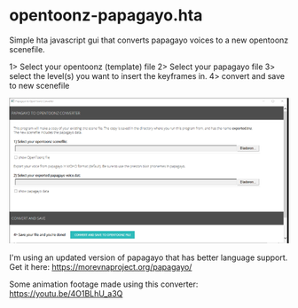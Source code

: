 # opentoonz-papagayo.hta
Simple hta javascript gui that converts papagayo voices to a new opentoonz scenefile.

1> Select your opentoonz (template) file
2> Select your papagayo file
3> select the level(s) you want to insert the keyframes in. 
4> convert and save to new scenefile

<img src="screenshot.png">

I'm using an updated version of papagayo that has better language support. Get it here:
https://morevnaproject.org/papagayo/

Some animation footage made using this converter: 
https://youtu.be/4O1BLhU_a3Q 



